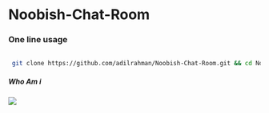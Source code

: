 # Noobish-Chat-Room

### One line usage 
```bash
 
 git clone https://github.com/adilrahman/Noobish-Chat-Room.git && cd Noobish-Chat-Room && chmod +x setup.sh && sudo ./setup.sh 

```
##### Who Am i
[<img src = "https://img.shields.io/badge/instagram-%23E4405F.svg?&style=for-the-badge&logo=instagram&logoColor=white">](https://www.instagram.com/___i_am_iron_man/?hl=en)
